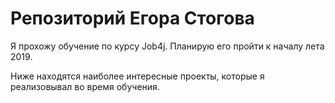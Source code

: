 # Репозиторий Егора Стогова

Я прохожу обучение по курсу Job4j. Планирую его пройти к началу лета 2019.

Ниже находятся наиболее интересные проекты, которые я реализовывал во время обучения.